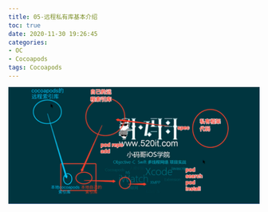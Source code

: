 ```yaml
---
title: 05-远程私有库基本介绍
toc: true
date: 2020-11-30 19:26:45
categories: 
- OC
- Cocoapods
tags: Cocoapods
---
```




![](05-远程私有库基本介绍/05_001.png)